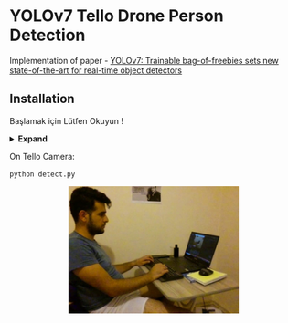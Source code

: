 #  YOLOv7 Tello Drone Person Detection

Implementation of paper - [YOLOv7: Trainable bag-of-freebies sets new state-of-the-art for real-time object detectors](https://arxiv.org/abs/2207.02696)


## Installation

Başlamak için Lütfen Okuyun !
<details><summary> <b>Expand</b> </summary>

``` shell

Önemli: Başlamadan Önce Yolov7.pt dosyasını indirip ana klasöre kopyalanamınız gerekli !!!!!!
indirmek için:
    <a href="https://colab.research.google.com/gist/AlexeyAB/b769f5795e65fdab80086f6cb7940dae/yolov7detection.ipynb"><img src="https://colab.research.google.com/assets/colab-badge.

# 1.
detect.pt dosyasını çalıştırmadan önce Tello Drone Kendi Pc niz ile Wifi baglantısu kurdugunuzdan emin olun !
.py dosyası execute  edildiği zaman Tello Drone Camerasına Baglanıp Pc ekranına görüntü gelecektir.

# 2. Drone Kalkış için;
e tuşu  (TakeOff) 

# 3. Drone İndirmek için
q tuşu   (LandOff)

```
    
   



</details>





On Tello Camera:
``` shell
python detect.py 
```

<div align="center">
    <a href="./">
        <img src="./images/photoTello/1660770193.5999143.jpg" width="59%"/>
    </a>
</div>

















